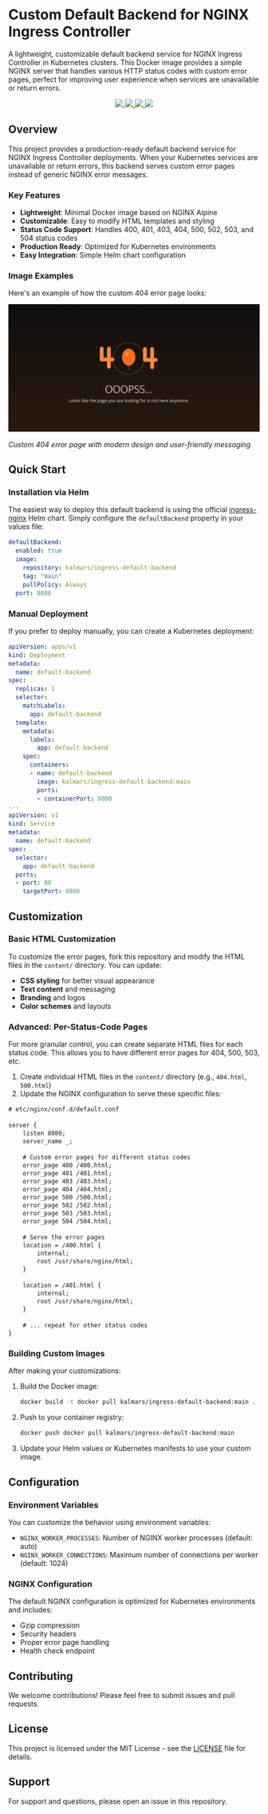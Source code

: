 # Custom Default Backend for NGINX Ingress Controller

A lightweight, customizable default backend service for NGINX Ingress Controller in Kubernetes clusters. This Docker image provides a simple NGINX server that handles various HTTP status codes with custom error pages, perfect for improving user experience when services are unavailable or return errors.

<p align="center">
  <a href="https://hub.docker.com/repository/docker/kalmars/ingress-default-backend" alt="Docker Version">
    <img src="https://img.shields.io/docker/v/kalmars/ingress-default-backend?label=version&sort=semver"/>
  </a>
  <a href="https://hub.docker.com/repository/docker/kalmars/ingress-default-backend" alt="Docker Pulls">
    <img src="https://img.shields.io/docker/pulls/kalmars/ingress-default-backend"/>
  </a>
  <a href="https://hub.docker.com/repository/docker/kalmars/ingress-default-backend" alt="Docker Image size">
    <img src="https://img.shields.io/docker/image-size/kalmars/ingress-default-backend?sort=date"/>
  </a>
  <a href="LICENSE" alt="GitHub License">
    <img src="https://img.shields.io/github/license/kalmars/ingress-default-backend?label=license"/>
  </a>
</p>

## Overview

This project provides a production-ready default backend service for NGINX Ingress Controller deployments. When your Kubernetes services are unavailable or return errors, this backend serves custom error pages instead of generic NGINX error messages.

### Key Features

- **Lightweight**: Minimal Docker image based on NGINX Alpine
- **Customizable**: Easy to modify HTML templates and styling
- **Status Code Support**: Handles 400, 401, 403, 404, 500, 502, 503, and 504 status codes
- **Production Ready**: Optimized for Kubernetes environments
- **Easy Integration**: Simple Helm chart configuration

### Image Examples

Here's an example of how the custom 404 error page looks:

![404 Error Page Example](404_example_page.png)

*Custom 404 error page with modern design and user-friendly messaging*

## Quick Start

### Installation via Helm

The easiest way to deploy this default backend is using the official [ingress-nginx](https://github.com/kubernetes/ingress-nginx/tree/main/charts/ingress-nginx) Helm chart. Simply configure the `defaultBackend` property in your values file:

```yaml
defaultBackend:
  enabled: true
  image:
    repository: kalmars/ingress-default-backend
    tag: "main"
    pullPolicy: Always
  port: 8080
```

### Manual Deployment

If you prefer to deploy manually, you can create a Kubernetes deployment:

```yaml
apiVersion: apps/v1
kind: Deployment
metadata:
  name: default-backend
spec:
  replicas: 1
  selector:
    matchLabels:
      app: default-backend
  template:
    metadata:
      labels:
        app: default-backend
    spec:
      containers:
      - name: default-backend
        image: kalmars/ingress-default-backend:main
        ports:
        - containerPort: 8080
---
apiVersion: v1
kind: Service
metadata:
  name: default-backend
spec:
  selector:
    app: default-backend
  ports:
  - port: 80
    targetPort: 8080
```

## Customization

### Basic HTML Customization

To customize the error pages, fork this repository and modify the HTML files in the `content/` directory. You can update:

- **CSS styling** for better visual appearance
- **Text content** and messaging
- **Branding** and logos
- **Color schemes** and layouts

### Advanced: Per-Status-Code Pages

For more granular control, you can create separate HTML files for each status code. This allows you to have different error pages for 404, 500, 503, etc.

1. Create individual HTML files in the `content/` directory (e.g., `404.html`, `500.html`)
2. Update the NGINX configuration to serve these specific files:

```nginx
# etc/nginx/conf.d/default.conf

server {
    listen 8080;
    server_name _;
    
    # Custom error pages for different status codes
    error_page 400 /400.html;
    error_page 401 /401.html;
    error_page 403 /403.html;
    error_page 404 /404.html;
    error_page 500 /500.html;
    error_page 502 /502.html;
    error_page 503 /503.html;
    error_page 504 /504.html;
    
    # Serve the error pages
    location = /400.html {
        internal;
        root /usr/share/nginx/html;
    }
    
    location = /401.html {
        internal;
        root /usr/share/nginx/html;
    }
    
    # ... repeat for other status codes
}
```

### Building Custom Images

After making your customizations:

1. Build the Docker image:
   ```bash
   docker build -t docker pull kalmars/ingress-default-backend:main .
   ```

2. Push to your container registry:
   ```bash
   docker push docker pull kalmars/ingress-default-backend:main
   ```

3. Update your Helm values or Kubernetes manifests to use your custom image.

## Configuration

### Environment Variables

You can customize the behavior using environment variables:

- `NGINX_WORKER_PROCESSES`: Number of NGINX worker processes (default: auto)
- `NGINX_WORKER_CONNECTIONS`: Maximum number of connections per worker (default: 1024)

### NGINX Configuration

The default NGINX configuration is optimized for Kubernetes environments and includes:

- Gzip compression
- Security headers
- Proper error page handling
- Health check endpoint

## Contributing

We welcome contributions! Please feel free to submit issues and pull requests.

## License

This project is licensed under the MIT License - see the [LICENSE](LICENSE) file for details.

## Support

For support and questions, please open an issue in this repository.
